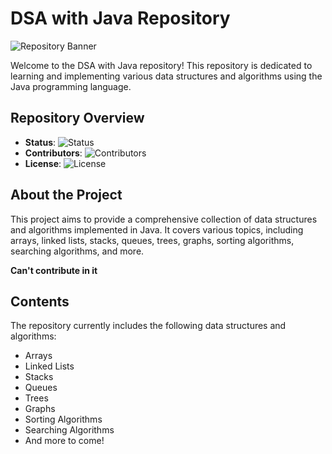 # DSA with Java Repository

![Repository Banner](https://example.com/repository-banner.png)

Welcome to the DSA with Java repository! This repository is dedicated to learning and implementing various data structures and algorithms using the Java programming language.

## Repository Overview

- **Status**: ![Status](https://img.shields.io/badge/Status-In%20Progress-blue)
- **Contributors**: ![Contributors](https://img.shields.io/github/contributors/your-username/your-repository)
- **License**: ![License](https://img.shields.io/badge/License-MIT-red)

## About the Project

This project aims to provide a comprehensive collection of data structures and algorithms implemented in Java. It covers various topics, including arrays, linked lists, stacks, queues, trees, graphs, sorting algorithms, searching algorithms, and more.

<b>Can't contribute in it </b>

## Contents

The repository currently includes the following data structures and algorithms:

- Arrays
- Linked Lists
- Stacks
- Queues
- Trees
- Graphs
- Sorting Algorithms
- Searching Algorithms
- And more to come!
